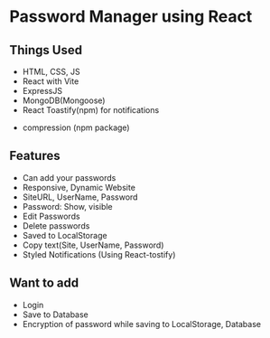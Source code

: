 # Password Manager using React
## Things Used
- HTML, CSS, JS
- React with Vite
- ExpressJS
- MongoDB(Mongoose)
- React Toastify(npm) for notifications

<!-- For better Lighthouse Performance -->
- compression (npm package)

## Features
- Can add your passwords
- Responsive, Dynamic Website
- SiteURL, UserName, Password
- Password: Show, visible
- Edit Passwords
- Delete passwords
- Saved to LocalStorage
- Copy text(Site, UserName, Password)
- Styled Notifications (Using React-tostify)

## Want to add
- Login
- Save to Database
- Encryption of password while saving to LocalStorage, Database